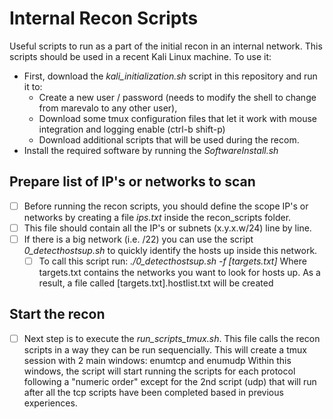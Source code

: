 # Internal Recon Scripts
Useful scripts to run as a part of the initial recon in an internal network. This scripts should be used in a recent Kali Linux machine.
To use it:
* First, download the *kali_initialization.sh* script in this repository and run it to:
    * Create a new user / password (needs to modify the shell to change from marevalo to any other user), 
    * Download some tmux configuration files that let it work with mouse integration and logging enable (ctrl-b shift-p)
    * Download additional scripts that will be used during the recom.
* Install the required software by running the *SoftwareInstall.sh*

## Prepare list of IP's or networks to scan
- [ ] Before running the recon scripts, you should define the scope IP's or networks by creating a file *ips.txt* inside the recon_scripts folder. 
- [ ] This file should contain all the IP's or subnets (x.y.x.w/24) line by line.
- [ ] If there is a big network (i.e. /22) you can use the script *0_detecthostsup.sh* to quickly identify the hosts up inside this network. 
    - [ ] To call this script run:
        *./0_detecthostsup.sh -f [targets.txt]*
        Where targets.txt contains the networks you want to look for hosts up.
        As a result, a file called [targets.txt].hostlist.txt will be created

## Start the recon
- [ ] Next step is to execute the *run_scripts_tmux.sh*. This file calls the recon scripts in a way they can be run sequencially.
    This will create a tmux session with 2 main windows: enumtcp and enumudp
    Within this windows, the script will start running the scripts for each protocol following a "numeric order" except for the 2nd script (udp) that will run after all the tcp scripts have been completed based in previous experiences.


